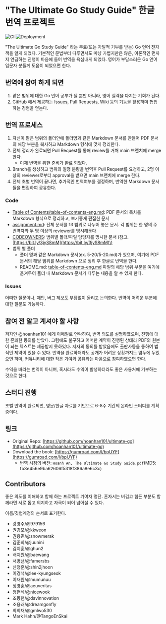 # "The Ultimate Go Study Guide" 한글 번역 프로젝트

![CI](https://github.com/ultimate-go-korean/translation/workflows/CI/badge.svg) ![Deployment](https://github.com/ultimate-go-korean/translation/workflows/Deployment/badge.svg)

"The Ultimate Go Study Guide" 라는 무료\(또는 자발적 기부를 받는\) Go 언어 전자책을 알게 되었다. 기본적인 문법부터 다루면서도 마냥 가볍지만은 않은, 이론적인 면까지 언급하는 진행이 마음에 들어 번역을 욕심내게 되었다. 영어가 부담스러운 Go 언어 입문자 분들께 도움이 되었으면 한다.

## 번역에 참여 하게 되면

1. 맡은 범위에 대한 Go 언어 공부가 될 뿐만 아니라, 영어 실력을 다지는 기회가 된다.
2. GitHub 에서 제공하는 Issues, Pull Requests, Wiki 등의 기능을 활용하며 협업하는 경험을 얻는다.

## 번역 프로세스

1. 자신이 맡은 범위의 폴더안에 폴더명과 같은 Markdown 문서를 만들어 PDF 문서의 해당 부분을 복사하고 Markdown 형식에 맞게 정리한다.
2. 전체 정리가 완료되면 Pull Request를 통해 review를 거쳐 main 브랜치에 merge 한다.
   - 이제 변역을 위한 준비가 완료 되었다.
3. Branch를 생성하고 범위의 일정 분량을 번역후 Pull Request를 요청하고, 2명 이상의 reviewer로부터 approval을 받으면 main 브랜치에 merge 한다.
4. 전체 초벌 번역이 끝나면, 추가적인 번역여부를 결정하며, 번역한 Markdown 문서들을 편집하여 공유한다.

### Code

- [Table of Contents/table-of-contents-eng.md](table-of-contents/table-of-contents-eng.md): PDF 문서의 목차를 Markdown 형식으로 정리하고, 보기좋게 편집한 문서
- [assignment.md](assignment.md): 전체 문서를 13 범위로 나누어 놓은 문서. 각 범위는 한 명의 주 번역자와 두 명 이상의 reviewer를 명시해둔다
- [CODEOWNERS](https://github.com/ultimate-go-korean/translation/tree/86e7958e050398fac3c78b86c134f8e53dd131ec/CODEOWNERS/README.md): 범위별 폴더/파일 담당자를 명시한 문서 \(참고. [https://bit.ly/3jyS8mM](https://bit.ly/3jyS8mM)\)
- 범위 별 폴더
  - 폴더 명과 같은 Markdown 문서\(ex. 5-20/5-20.md\)가 있으며, 여기에 PDF 문서의 해당 범위를 Markdown 으로 정리 후 한글로 번역을 한다.
  - README.md: [table-of-contents-eng.md](table-of-contents/table-of-contents-eng.md) 파일의 해당 범위 부분을 여기에 옮겨두어 폴더 내 Markdown 문서가 다루는 내용을 알 수 있게 한다.

### Issues

어떠한 질문이나, 제안, 버그 제보도 부담없이 올리고 논의한다. 번역이 어려운 부분에 대한 질문도 가능하다.

## 참여 전 알고 계셔야 할 사항

저자인 @hoanhan101 에게 이메일로 연락하여, 번역 의도를 설명하였으며, 진행에 대한 흔쾌한 동의를 받았다. 그럼에도 불구하고 어떠한 계약이 진행된 상태라 PDF의 원본이 되는 텍스트는 제공받지 못하였다. 저자의 동의를 받았음에도 출판사등을 통하여 법적인 제약이 있을 수 있다. 번역을 완료하더라도 공개가 어려운 상황까지도 염두에 두었으면 하며, 커뮤니티에 대한 작은 기여와 공유라는 마음으로 참여하였으면 한다.

수익을 바라는 번역이 아니며, 혹시라도 수익이 발생하더라도 좋은 사용처에 기부하는 것으로 한다.

## 스터디 진행

초벌 번역이 완료되면, 영문/한글 자료를 기반으로 6-8주 기간의 온라인 스터디를 계획중이다.

## 링크

- Original Repo: [https://github.com/hoanhan101/ultimate-go](https://github.com/hoanhan101/ultimate-go)
- Download the book: [https://gumroad.com/l/bpUYF](https://gumroad.com/l/bpUYF)
  - 번역 시점의 버전: `Hoanh An, The Ultimate Go Study Guide.pdf`\(MD5: fb3e456e9ba62606f5318f386a8e6c3c\)

## Contributors

좋은 의도를 이해하고 함께 하는 프로젝트 기여자 명단. 혼자서는 버겁고 힘든 부분도 함께라면 서로 돕고 의지하고 자극이 되어 넘어설 수 있다.

이름/깃헙계정의 순서로 표기한다.

- 강영주/@979156
- 권경모/@kkweon
- 권용민/@snowmerak
- 김준희/@juunini
- 김지훈/@ghun2
- 배지원/@baewang
- 서병선/@famersbs
- 신정훈/@shin2jhoon
- 이경석/@lee-kyungseok
- 이재원/@mumunuu
- 정영훈/@aeuveritas
- 정현석/@nicewook
- 조동헌/@davinnovation
- 조용래/@dreamgonfly
- 최희재/@gmlwo530
- Mark Hahn/@TangoEnSkai
